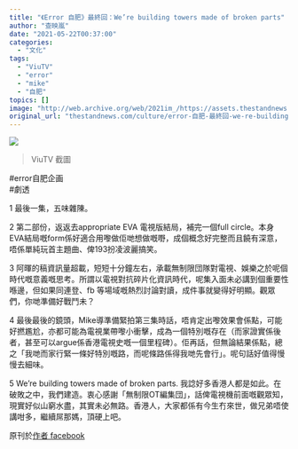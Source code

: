```yaml
---
title: "《Error 自肥》最終回：We’re building towers made of broken parts"
author: "查映嵐"
date: "2021-05-22T00:37:00"
categories:
  - "文化"
tags:
  - "ViuTV"
  - "error"
  - "mike"
  - "自肥"
topics: []
image: "http://web.archive.org/web/2021im_/https://assets.thestandnews.com/media/photos/186954142_10225353445573005_7144917758894226665_n_hRP4E.jpg"
original_url: "thestandnews.com/culture/error-自肥-最終回-we-re-building-towers-made-of-broken-parts"
---
```

![](http://web.archive.org/web/2021im_/https://assets.thestandnews.com/media/photos/186954142_10225353445573005_7144917758894226665_n_hRP4E.jpg)
> ViuTV 截圖

#error自肥企画  
#劇透

1 最後一集，五味雜陳。

2 第二部份，返返去appropriate EVA 電視版結局，補完一個full circle。本身EVA結局嘅form係好適合用嚟做佢哋想做嘅嘢，成個概念好完整而且饒有深意，唔係單純玩首主題曲、俾193扮凌波麗搞笑。

3 阿暉的稿資訊量超載，短短十分鐘左右，承載無制限団隊對電視、娛樂之於呢個時代嘅意義嘅思考。所謂以電視對抗碎片化資訊時代，呢集入面未必講到個重要性喺邊，但如果同連登、fb 等場域嘅熱烈討論對讀，成件事就變得好明顯。觀眾們，你哋準備好戰鬥未？

4 最後最後的鏡頭，Mike導準備緊拍第三集時話，唔肯定出嚟效果會係點，可能好撚尷尬，亦都可能為電視業帶嚟小衝擊，成為一個特別嘅存在（而家證實係後者，甚至可以argue係香港電視史嘅一個里程碑）。佢再話，但無論結果係點，總之「我哋而家行緊一條好特別嘅路，而呢條路係得我哋先會行」。呢句話好值得慢慢去細味。

5 We’re building towers made of broken parts. 我諗好多香港人都是如此。在破敗之中，我們建造。衷心感謝「無制限OT編集団」，話俾電視機前面嘅觀眾知，現實好似山窮水盡，其實未必無路。香港人，大家都係有今生冇來世，做兄弟唔使講咁多，繼續屌那媽，頂硬上吧。

原刊於[作者 facebook](http://web.archive.org/web/20211229132502/https://www.facebook.com/charyinglam/posts/170983611694163)